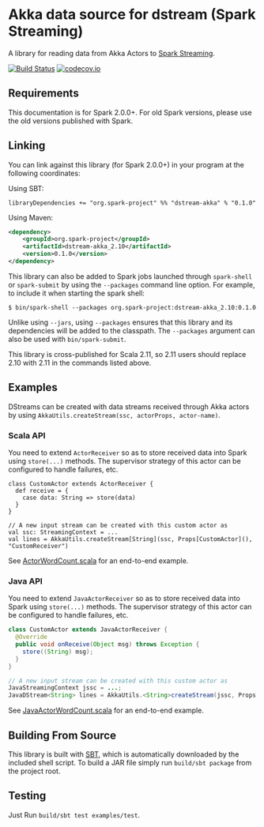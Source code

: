 # Akka data source for dstream (Spark Streaming)

A library for reading data from Akka Actors to [Spark Streaming](http://spark.apache.org/docs/latest/sql-programming-guide.html).

[![Build Status](https://travis-ci.org/spark-packages/dstream-akka.svg?branch=master)](https://travis-ci.org/spark-packages/dstream-akka)
[![codecov.io](http://codecov.io/github/spark-packages/dstream-akka/coverage.svg?branch=master)](http://codecov.io/github/spark-packages/dstream-akka?branch=master)

## Requirements

This documentation is for Spark 2.0.0+. For old Spark versions, please use the old versions published with Spark.

## Linking

You can link against this library (for Spark 2.0.0+) in your program at the following coordinates:

Using SBT:

```
libraryDependencies += "org.spark-project" %% "dstream-akka" % "0.1.0"
```

Using Maven:

```xml
<dependency>
    <groupId>org.spark-project</groupId>
    <artifactId>dstream-akka_2.10</artifactId>
    <version>0.1.0</version>
</dependency>
```

This library can also be added to Spark jobs launched through `spark-shell` or `spark-submit` by using the `--packages` command line option.
For example, to include it when starting the spark shell:

```
$ bin/spark-shell --packages org.spark-project:dstream-akka_2.10:0.1.0
```

Unlike using `--jars`, using `--packages` ensures that this library and its dependencies will be added to the classpath.
The `--packages` argument can also be used with `bin/spark-submit`.

This library is cross-published for Scala 2.11, so 2.11 users should replace 2.10 with 2.11 in the commands listed above.

## Examples

DStreams can be created with data streams received through Akka actors by using `AkkaUtils.createStream(ssc, actorProps, actor-name)`.

### Scala API

You need to extend `ActorReceiver` so as to store received data into Spark using `store(...)` methods. The supervisor strategy of
this actor can be configured to handle failures, etc.

```
class CustomActor extends ActorReceiver {
  def receive = {
    case data: String => store(data)
  }
}

// A new input stream can be created with this custom actor as
val ssc: StreamingContext = ...
val lines = AkkaUtils.createStream[String](ssc, Props[CustomActor](), "CustomReceiver")
```

See [ActorWordCount.scala](examples/src/main/scala/org/apache/spark/examples/streaming/akka/ActorWordCount.scala) for an end-to-end example.

### Java API

You need to extend `JavaActorReceiver` so as to store received data into Spark using `store(...)` methods. The supervisor strategy of
this actor can be configured to handle failures, etc.

```Java
class CustomActor extends JavaActorReceiver {
  @Override
  public void onReceive(Object msg) throws Exception {
    store((String) msg);
  }
}

// A new input stream can be created with this custom actor as
JavaStreamingContext jssc = ...;
JavaDStream<String> lines = AkkaUtils.<String>createStream(jssc, Props.create(CustomActor.class), "CustomReceiver");
```

See [JavaActorWordCount.scala](https://github.com/apache/spark/blob/master/examples/src/main/java/org/apache/spark/examples/streaming/akka/JavaActorWordCount.java) for an end-to-end example.

## Building From Source
This library is built with [SBT](http://www.scala-sbt.org/0.13/docs/Command-Line-Reference.html),
which is automatically downloaded by the included shell script. To build a JAR file simply run
`build/sbt package` from the project root.

## Testing

Just Run `build/sbt test examples/test`.
